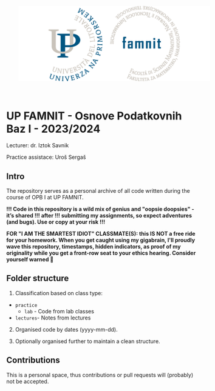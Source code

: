 <p align="center">
  <img src="famnit.png" style="padding: 32px" />
</p>

# UP FAMNIT - Osnove Podatkovnih Baz I - 2023/2024

Lecturer: dr. Iztok Savnik

Practice assistace: Uroš Sergaš

## Intro 

The repository serves as a personal archive of all code written during the course of OPB I at UP FAMNIT.

**!!! Code in this repository is a wild mix of genius and "oopsie doopsies" - it’s shared !!! after !!! submitting my assignments, so expect adventures (and bugs). Use or copy at your risk !!!**

**FOR "I AM THE SMARTEST IDIOT" CLASSMATE(S): this IS NOT a free ride for your homework. When you get caught using my gigabrain, I'll proudly wave this repository, timestamps, hidden indicators, as proof of my originality while you get a front-row seat to your ethics hearing. Consider yourself warned 💅**

## Folder structure

1. Classification based on class type:
  - `practice`
    - `lab` - Code from lab classes
  - `lectures`- Notes from lectures
2. Organised code by dates (yyyy-mm-dd).

3. Optionally organised further to maintain a clean structure.

## Contributions
This is a personal space, thus contributions or pull requests will (probably) not be accepted.
